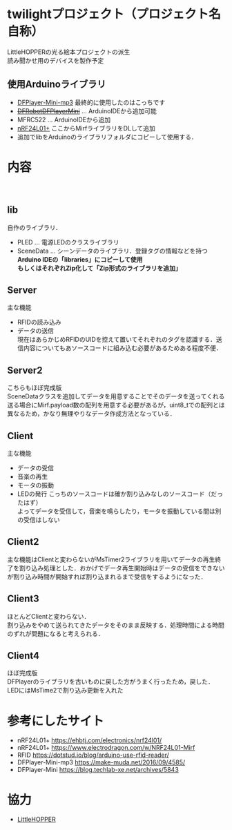 # twilightプロジェクト（プロジェクト名自称）
LittleHOPPERの光る絵本プロジェクトの派生  
読み聞かせ用のデバイスを製作予定

## 使用Arduinoライブラリ
- [DFPlayer-Mini-mp3](https://github.com/DFRobot/DFPlayer-Mini-mp3) 最終的に使用したのはこっちです
- ~~[DFRobotDFPlayerMini](https://github.com/DFRobot/DFRobotDFPlayerMini)~~ ... ArduinoIDEから追加可能
- MFRC522 ... ArduinoIDEから追加
- [nRF24L01+](http://playground.arduino.cc/InterfacingWithHardware/Nrf24L01#.UyByz_l_vh4)
ここからMirfライブラリをDLして追加
- 追加でlibをArduinoのライブラリフォルダにコピーして使用する．

# 内容
　
## lib 
自作のライブラリ．  
- PLED ... 電源LEDのクラスライブラリ
- SceneData ... シーンデータのライブラリ．登録タグの情報などを持つ  
**Arduino IDEの「libraries」にコピーして使用**  
**もしくはそれぞれZip化して「Zip形式のライブラリを追加」**

## Server
主な機能
- RFIDの読み込み
- データの送信  
現在はあらかじめRFIDのUIDを控えて置いてそれぞれのタグを認識する．送信内容についてもあソースコードに組み込む必要があるためある程度不便．

## Server2
こちらもほぼ完成版  
SceneDataクラスを追加してデータを用意することでそのデータを送ってくれる  
送る場合にMirf.payload数の配列を用意する必要があるが，uint8_tでの配列とは異なるため，かなり無理やりなデータ作成方法となっている．  

## Client
主な機能
- データの受信
- 音楽の再生
- モータの振動
- LEDの発行
こっちのソースコードは確か割り込みなしのソースコード（だったはず）  
よってデータを受信して，音楽を鳴らしたり，モータを振動している間は別の受信はしない

## Client2
主な機能はClientと変わらないがMsTimer2ライブラリを用いてデータの再生終了を割り込み処理とした．おかげでデータ再生開始時はデータの受信をできないが割り込み時間が開始すれば割り込まれるまで受信をするようになった．

## Client3
ほとんどClientと変わらない．  
割り込みをやめて送られてきたデータをそのまま反映する．処理時間による時間のずれが問題になると考えられる．

## Client4
ほぼ完成版  
DFPlayerのライブラリを古いものに戻した方がうまく行ったため，戻した．　　
LEDにはMsTime2で割り込み更新を入れた


# 参考にしたサイト
- nRF24L01+ https://ehbtj.com/electronics/nrf24l01/
- nRF24L01+ https://www.electrodragon.com/w/NRF24L01-Mirf
- RFID https://dotstud.io/blog/arduino-use-rfid-reader/
- DFPlayer-Mini-mp3 https://make-muda.net/2016/09/4585/
- DFPlayer-Mini https://blog.techlab-xe.net/archives/5843

# 協力
- [LittleHOPPER](https://www.lilhopper.com/)
